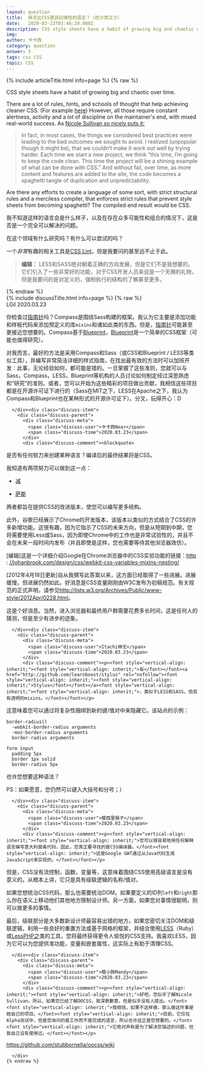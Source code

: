 ```yaml
---
layout: question
title:  样式比CSS更具纪律性的语言？（但少而又少）
date:   2020-03-23T03:46:20.000Z
description: CSS style sheets have a habit of growing big and chaotic over time.There ar...
img: 
author: 卡卡西
category: question
answer: 5
tags: css CSS
topic: CSS
---
```

<div class="article-root">
  <div class="article">
    {% include articleTitle.html info=page %}
    {% raw %}
    <div class="article-content"><p>CSS style sheets have a habit of growing big and chaotic over time.</p>

<p>There are a lot of rules, hints, and schools of thought that help achieving cleaner CSS. (For example <a href="https://stackoverflow.com/questions/2253110/how-to-manage-css-explosion">here</a>) However, all those require constant alertness, activity and a <em>lot</em> of discipline on the maintainer's end, with mixed real-world success. As <a href="http://www.stubbornella.org/content/2011/04/28/our-best-practices-are-killing-us/" rel="nofollow noreferrer">Nicole Sullivan so nicely puts it:</a> </p>

<blockquote>
  <p>In fact, in most cases, the things we considered best practices were leading to the bad outcomes we sought to avoid. I realized (unpopular though it might be), that we couldn’t make it work out well by trying harder. Each time we start a new project, we think “this time, I’m going to keep the code clean. This time the project will be a shining example of what can be done with CSS.” And without fail, over time, as more content and features are added to the site, the code becomes a spaghetti tangle of duplication and unpredictability.</p>
</blockquote>

<p>Are there any efforts to create a language of some sort, with strict structural rules and a merciless compiler, that enforces strict rules that prevent style sheets from becoming spaghetti? The compiled end result would be CSS.</p>

<p><font style="vertical-align: inherit;"><font style="vertical-align: inherit;">我不知道这样的语言会是什么样子，以及在存在众多可能性和组合的情况下，这是否是一个完全可以解决的问题。</font></font></p>

<p><font style="vertical-align: inherit;"><font style="vertical-align: inherit;">在这个领域有什么研究吗？</font><font style="vertical-align: inherit;">有什么可以尝试的吗？</font></font></p>

<p><font style="vertical-align: inherit;"><font style="vertical-align: inherit;">一个</font></font><em><font style="vertical-align: inherit;"><font style="vertical-align: inherit;">非常</font></font></em><font style="vertical-align: inherit;"><font style="vertical-align: inherit;">有趣的相关工具是</font></font><a href="http://csslint.net/" rel="nofollow noreferrer"><font style="vertical-align: inherit;"><font style="vertical-align: inherit;">CSS Lint</font></font></a><font style="vertical-align: inherit;"><font style="vertical-align: inherit;">，但是我要问的甚至远不止于此。</font></font></p>

<blockquote>
  <p><strong><font style="vertical-align: inherit;"><font style="vertical-align: inherit;">编辑：</font></font></strong><font style="vertical-align: inherit;"><font style="vertical-align: inherit;"> LESS和SASS绝对朝着正确的方向发展，但是它们不是我想要的。</font><font style="vertical-align: inherit;">它们引入了一些非常好的功能，对于CSS开发人员来说是一个天赐的礼物，但是我要问的是对定义的，强制执行的结构的了解甚至更多。</font></font></p>
</blockquote></div>
    {% endraw %}
  </div>

  <div class="discuss-wrapper">
    {% include discussTitle.html info=page %}
    {% raw %}
    <div class="discuss-item">
        <div class="discuss-parent">
          <div class="discuss-meta">
            <span class="discuss-user">LGil</span>
            <span class="discuss-time">2020.03.23</span>
          </div>
          <div class="discuss-comment"><p><font style="vertical-align: inherit;"><font style="vertical-align: inherit;">你检查过</font></font><a href="http://compass-style.org/" rel="nofollow" title="指南针Sass框架"><font style="vertical-align: inherit;"><font style="vertical-align: inherit;">指南针</font></font></a><font style="vertical-align: inherit;"><font style="vertical-align: inherit;">吗？</font><font style="vertical-align: inherit;">Compass是围绕Sass构建的框架。</font><font style="vertical-align: inherit;">我认为它主要是添加功能和样板代码来添加预定义的库</font></font><code>mixins</code><font style="vertical-align: inherit;"><font style="vertical-align: inherit;">和诸如此类的东西。</font><font style="vertical-align: inherit;">但是，</font></font><a href="http://compass-style.org/" rel="nofollow" title="指南针Sass框架"><font style="vertical-align: inherit;"><font style="vertical-align: inherit;">指南针</font></font></a><font style="vertical-align: inherit;"><font style="vertical-align: inherit;">可能甚至更接近您想要的。</font><font style="vertical-align: inherit;">Compass基于</font></font><a href="http://www.blueprintcss.org/" rel="nofollow" title="蓝图CSS框架"><font style="vertical-align: inherit;"><font style="vertical-align: inherit;">Blueprint</font></font></a><font style="vertical-align: inherit;"><font style="vertical-align: inherit;">，</font><a href="http://www.blueprintcss.org/" rel="nofollow" title="蓝图CSS框架"><font style="vertical-align: inherit;">Blueprint</font></a><font style="vertical-align: inherit;">是一个简单的CSS框架（可能也值得研究）。</font></font></p>

<p><font style="vertical-align: inherit;"><font style="vertical-align: inherit;">对我而言，最好的方法是采用Compass和Sass（或CSS和Blueprint / LESS等类似工具），并编写非常简洁详细的样式指南，在找出最有效的方法时可以加班开发：此事，无论经验如何，都可能是错的。</font><font style="vertical-align: inherit;">一旦掌握了这些准则，您就可以与Sass，Compass，LESS，Blueprint等机构的人员讨论如何制定经过深思熟虑和“研究”的准则。</font><font style="vertical-align: inherit;">或者，您可以开始为这些精彩的项目做出贡献，我相信这些项目都是在开源许可证下进行的（Sass在MIT之下，LESS在Apache之下，我认为Compass和Blueprint也在某种形式的开源许可证下）。</font><font style="vertical-align: inherit;">分叉，玩得开心：D</font></font></p></div>
        </div>
        
      </div><div class="discuss-item">
        <div class="discuss-parent">
          <div class="discuss-meta">
            <span class="discuss-user">卡卡西Near</span>
            <span class="discuss-time">2020.03.23</span>
          </div>
          <div class="discuss-comment"><blockquote>
  <p><font style="vertical-align: inherit;"><font style="vertical-align: inherit;">是否有任何努力来创建某种语言？编译后的最终结果将是CSS。</font></font></p>
</blockquote>

<p><font style="vertical-align: inherit;"><font style="vertical-align: inherit;">我知道有两项努力可以做到这一点：</font></font></p>

<ul>
<li><p><a href="http://lesscss.org/" rel="nofollow noreferrer"><font style="vertical-align: inherit;"><font style="vertical-align: inherit;">减</font></font></a></p></li>
<li><p><a href="http://sass-lang.com/" rel="nofollow noreferrer"><font style="vertical-align: inherit;"><font style="vertical-align: inherit;">萨斯</font></font></a></p></li>
</ul>

<p><font style="vertical-align: inherit;"><font style="vertical-align: inherit;">两者都旨在提供CSS的改进版本，使您可以编写更多结构。</font></font></p>

<p><font style="vertical-align: inherit;"><font style="vertical-align: inherit;">此外，谷歌已经展示了Chrome的开发版本，该版本以类似的方式结合了CSS的许多新增功能。</font><font style="vertical-align: inherit;">这很有趣，因为它指示了CSS的未来方向，但是从短期到中期，您将需要使用Less或Sass，因为即使Chrome中的工作也是非常试验性的，并且不会在未来一段时间内发布（并且即使是这样，您也需要等待其他浏览器效仿）。</font></font></p>

<p><font style="vertical-align: inherit;"><font style="vertical-align: inherit;">[编辑]这是一个详细介绍Google在Chrome浏览器中的CSS实验功能的链接：</font><a href="http://johanbrook.com/design/css/webkit-css-variables-mixins-nesting/" rel="nofollow noreferrer"><font style="vertical-align: inherit;">http</font></a><font style="vertical-align: inherit;"> : </font></font><a href="http://johanbrook.com/design/css/webkit-css-variables-mixins-nesting/" rel="nofollow noreferrer"><font style="vertical-align: inherit;"><font style="vertical-align: inherit;">//johanbrook.com/design/css/webkit-css-variables-mixins-nesting/</font></font></a></p>

<p><font style="vertical-align: inherit;"><font style="vertical-align: inherit;">[2012年4月18日更新]自从我撰写此答案以来，这方面已经取得了一些进展。</font><font style="vertical-align: inherit;">进展缓慢，但进展仍然如此。</font><font style="vertical-align: inherit;">好消息是CSS变量刚刚由W3C发布为初稿规范。</font><font style="vertical-align: inherit;">有关</font><font style="vertical-align: inherit;">规范的正式声明，</font><font style="vertical-align: inherit;">请参见</font></font><a href="http://lists.w3.org/Archives/Public/www-style/2012Apr/0228.html" rel="nofollow noreferrer"><font style="vertical-align: inherit;"><font style="vertical-align: inherit;">http://lists.w3.org/Archives/Public/www-style/2012Apr/0228.html</font></font></a><font style="vertical-align: inherit;"><font style="vertical-align: inherit;">。</font></font></p>

<p><font style="vertical-align: inherit;"><font style="vertical-align: inherit;">这是个好消息。</font><font style="vertical-align: inherit;">当然，进入浏览器和最终用户群需要花费多长时间，这是任何人的猜测，但是至少有进步的迹象。</font></font></p></div>
        </div>
        
      </div><div class="discuss-item">
        <div class="discuss-parent">
          <div class="discuss-meta">
            <span class="discuss-user">Itachi神无</span>
            <span class="discuss-time">2020.03.23</span>
          </div>
          <div class="discuss-comment"><p><font style="vertical-align: inherit;"><font style="vertical-align: inherit;">有</font></font><a href="http://github.com/learnboost/stylus" rel="nofollow"><font style="vertical-align: inherit;"><font style="vertical-align: inherit;">Stylus</font></font></a><font style="vertical-align: inherit;"><font style="vertical-align: inherit;">，类似于LESS和SASS，但具有透明的mixins。</font></font></p>

<p><font style="vertical-align: inherit;"><font style="vertical-align: inherit;">这意味着您可以通过将复杂性捆绑到新的键/值对中来隐藏它。</font><font style="vertical-align: inherit;">该站点的示例：</font></font></p>

<pre><code>border-radius()<font></font>
  -webkit-border-radius arguments<font></font>
  -moz-border-radius arguments<font></font>
  border-radius arguments<font></font>
<font></font>
form input<font></font>
  padding 5px<font></font>
  border 1px solid<font></font>
  border-radius 5px<font></font>
</code></pre>

<p><font style="vertical-align: inherit;"><font style="vertical-align: inherit;">也许您想要这种语法？</font></font></p>

<p><font style="vertical-align: inherit;"><font style="vertical-align: inherit;">PS：如果愿意，您仍然可以键入大括号和分号；）</font></font></p></div>
        </div>
        
      </div><div class="discuss-item">
        <div class="discuss-parent">
          <div class="discuss-meta">
            <span class="discuss-user">樱西里猴子</span>
            <span class="discuss-time">2020.03.23</span>
          </div>
          <div class="discuss-comment"><p><font style="vertical-align: inherit;"><font style="vertical-align: inherit;">您可以很容易地用任何解释语言编写意大利面条代码，因此，您真正要寻找的是CSS编译器。</font><font style="vertical-align: inherit;">这是Google GWT通过从Java代码生成JavaScript来实现的。</font></font></p>

<p><font style="vertical-align: inherit;"><font style="vertical-align: inherit;">但是，CSS没有流控制，函数，变量等，这意味着围绕CSS使用高级语言是没有意义的。</font><font style="vertical-align: inherit;">从根本上讲，它只是具有级联逻辑的名称/值对。</font></font></p>

<p><font style="vertical-align: inherit;"><font style="vertical-align: inherit;">如果您想统治CSS代码，那么也需要统治DOM。</font><font style="vertical-align: inherit;">如果要定义的ID列</font></font><code>left</code><font style="vertical-align: inherit;"><font style="vertical-align: inherit;">和</font></font><code>right</code><font style="vertical-align: inherit;"><font style="vertical-align: inherit;">那么你在语义上移动他们其他地方限制设计师。</font><font style="vertical-align: inherit;">另一方面，如果您对事情很聪明，则可以做更多的事情。</font></font></p>

<p><font style="vertical-align: inherit;"><font style="vertical-align: inherit;">最后，级联部分是大多数新设计师最容易出错的地方。</font><font style="vertical-align: inherit;">如果您密切关注DOM和级联逻辑，利用一些良好的重置方法或基于网格的框架，并结合使用</font></font><a href="http://lesscss.org/"><font style="vertical-align: inherit;"><font style="vertical-align: inherit;">LESS</font></font></a><font style="vertical-align: inherit;"><font style="vertical-align: inherit;">（Ruby）或</font></font><a href="http://leafo.net/lessphp/docs/"><font style="vertical-align: inherit;"><font style="vertical-align: inherit;">LessPHP之</font></font></a><font style="vertical-align: inherit;"><font style="vertical-align: inherit;">类的工具</font><font style="vertical-align: inherit;">，您将最终获得更令人愉悦的CSS支持。</font><font style="vertical-align: inherit;">我喜欢LESS，因为它可以为您提供准功能，变量和嵌套属性，这实际上有助于清理CSS。</font></font></p></div>
        </div>
        
      </div><div class="discuss-item">
        <div class="discuss-parent">
          <div class="discuss-meta">
            <span class="discuss-user">樱小胖Mandy</span>
            <span class="discuss-time">2020.03.23</span>
          </div>
          <div class="discuss-comment"><p><font style="vertical-align: inherit;"><font style="vertical-align: inherit;">好吧，您似乎了解Nicole Sullivan，所以，如果您已经了解OOCSS，我深表歉意，但是似乎没有人提出。</font><font style="vertical-align: inherit;">我相信，如果不这样做，那么做这件事是她自己的项目。</font><font style="vertical-align: inherit;">目前，它仅在Alpha测试中，但是您询问的是工作而不是完成的语言，所以也许这正是您想要的。</font><font style="vertical-align: inherit;">它绝对声称是为了解决您描述的问题，但我自己没有使用过。</font></font></p>

<p><a href="https://github.com/stubbornella/oocss/wiki" rel="nofollow"><font style="vertical-align: inherit;"><font style="vertical-align: inherit;">https://github.com/stubbornella/oocss/wiki</font></font></a></p></div>
        </div>
        
      </div>
    {% endraw %}
  </div>
<div>
